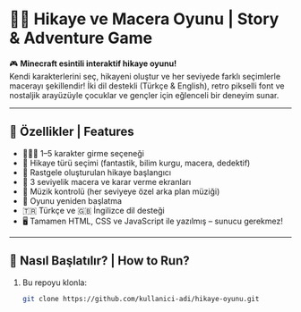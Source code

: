 # 🧙‍♂️ Hikaye ve Macera Oyunu | Story & Adventure Game

🎮 **Minecraft esintili interaktif hikaye oyunu!**  
Kendi karakterlerini seç, hikayeni oluştur ve her seviyede farklı seçimlerle macerayı şekillendir! İki dil destekli (Türkçe & English), retro pikselli font ve nostaljik arayüzüyle çocuklar ve gençler için eğlenceli bir deneyim sunar.

---

## 🌟 Özellikler | Features

- 🧑‍🤝‍🧑 1–5 karakter girme seçeneği  
- 🧙 Hikaye türü seçimi (fantastik, bilim kurgu, macera, dedektif)  
- 📖 Rastgele oluşturulan hikaye başlangıcı  
- 🎯 3 seviyelik macera ve karar verme ekranları  
- 🎵 Müzik kontrolü (her seviyeye özel arka plan müziği)  
- 🔄 Oyunu yeniden başlatma  
- 🇹🇷 Türkçe ve 🇬🇧 İngilizce dil desteği  
- 🖥️ Tamamen HTML, CSS ve JavaScript ile yazılmış – sunucu gerekmez!

---

## 🚀 Nasıl Başlatılır? | How to Run?

1. Bu repoyu klonla:
   ```bash
   git clone https://github.com/kullanici-adi/hikaye-oyunu.git
